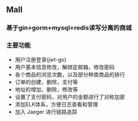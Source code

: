 ## Mall 

### 基于gin+gorm+mysql+redis读写分离的商城

### 主要功能
+ 用户注册登录(jwt-go)
+ 用户基本信息修改，解绑定邮箱，修改密码
+ 各个商品的浏览次数，以及部分种类商品的排行
+ 订单的创建，删除，支付等
+ 地址的增加，删除，修改等
+ 设置了支付密码，对用户的金额进行了对称加密
+ 添加ELK体系，方便日志查看和管理
+ 加入 Jaeger 进行链路追踪